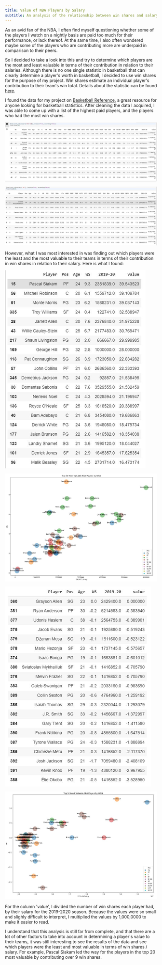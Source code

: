```yaml
---
title: Value of NBA Players by Salary
subtitle: An analysis of the relationship between win shares and salary
---
```


As an avid fan of the NBA, I often find myself questioning whether some of the players I watch on a nightly basis are paid too much for their performance, or lack thereof. At the same time, I also often wondered maybe some of the players who are contributing more are underpaid in comparison to their peers.

So I decided to take a look into this and try to determine which players are the most and least valuable in terms of their contribution in relation to their salaries. Although there is no one single statistic in basketball that can clearly determine a player's worth in basketball, I decided to use win shares for the purpose of my project. Win shares estimate an individual player's contribution to their team's win total. Details about the statistic can be found [here](http://www.basketball-reference.com/about/ws.html).

I found the data for my project on [Basketball Reference](https://www.basketball-reference.com/), a great resource for anyone looking for basketball statistics. After cleaning the data I acquired, I was able to come up with a list of the highest paid players, and the players who had the most win shares.

![Image](/img/top10sal.JPG)

![Image](/img/top10ws.JPG)

However, what I was most interested in was finding out which players were the least and the most valuable to their teams in terms of their contribution in win shares in relation to their salary. Here is what I found:

![Image](/img/top20.JPG)

![Image](/img/top50.JPG)

![Image](/img/bot20.JPG)

![Image](/img/bot50.JPG)

For the column 'value', I divided the number of win shares each player had, by their salary for the 2019-2020 season. Because the values were so small and slighly difficult to interpret, I multiplied the values by 1,000,0000 to make it easier to read.

I understand that this analysis is still far from complete, and that there are a lot of other factors to take into account in determining a player's value to their teams, it was still interesting to see the results of the data and see which players were the least and most valuable in terms of win shares / salary. For example, Pascal Siakam led the way for the players in the top 20 most valuable by contributing over 9 win shares. 
